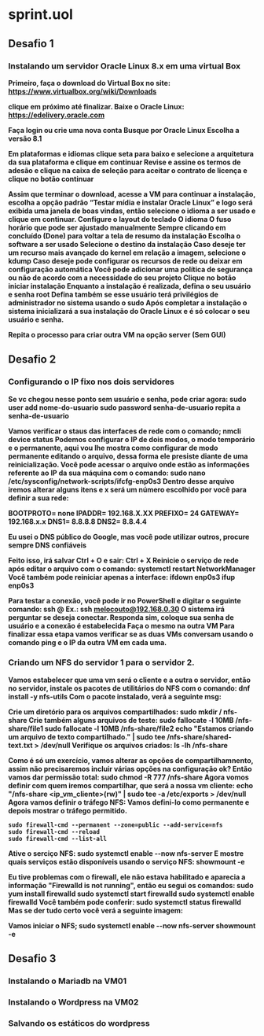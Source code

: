 # sprint.uol
## Desafio 1
### Instalando um servidor Oracle Linux 8.x em uma virtual Box 

<b>Primeiro, faça o download do Virtual Box no site:
<b>https://www.virtualbox.org/wiki/Downloads <b><b>

<b><b>
<b>clique em próximo até finalizar.
<b><b>
<b>Baixe o Oracle Linux:<b><b>
https://edelivery.oracle.com<b><b>


Faça login ou crie uma nova conta
Busque por Oracle Linux
Escolha a versão 8.1<b><b>

Em plataformas e idiomas clique seta para baixo e selecione a arquitetura da sua plataforma e clique em continuar
Revise e assine os termos de adesão e clique na caixa de seleção para aceitar o contrato de licença e clique no botão continuar

Assim que terminar o download, acesse a VM para continuar a instalação, escolha a opção padrão “Testar mídia e instalar Oracle Linux” e logo será exibida uma janela de boas vindas, então selecione o idioma a ser usado e clique em continuar.
Configure o layout do teclado 
O idioma
O fuso horário que pode ser ajustado manualmente
Sempre clicando em concluído (Done) para voltar a tela de resumo da instalação
Escolha o software a ser usado 
Selecione o destino da instalação
Caso deseje ter um recurso mais avançado do kernel em relação a imagem, selecione o kdump 
Caso deseje pode configurar os recursos de rede ou deixar em configuração automática
Você pode adicionar uma política de segurança ou não de acordo com a necessidade do seu projeto
Clique no botão iniciar instalação
Enquanto a instalação é realizada, defina o seu usuário e senha root
Defina também se esse usuário terá privilégios de administrador no sistema usando o sudo
Após completar a instalação o sistema inicializará a sua instalação do Oracle Linux e é só colocar o seu usuário e senha.

Repita o processo para criar outra VM na opção server (Sem GUI)



## Desafio 2
### Configurando o IP fixo nos dois servidores 
Se vc chegou nesse ponto sem usuário e senha, pode criar agora:
    sudo user add nome-do-usuario
    sudo password senha-de-usuario
repita a senha-de-usuario

Vamos verificar o staus das interfaces de rede com o comando;
    nmcli device status
Podemos configurar o IP de dois modos, o modo temporário e o permanente, aqui vou lhe mostra como configurar de modo permanente editando o arquivo, dessa forma ele presiste diante de uma reinicialização.
Você pode acessar o arquivo onde estão as informações referente ao IP da sua máquina com o comando:
    sudo nano /etc/sysconfig/network-scripts/ifcfg-enp0s3
Dentro desse arquivo iremos alterar alguns itens e x será um número escolhido por você para definir a sua rede:

BOOTPROTO= none
IPADDR= 192.168.X.XX
PREFIXO= 24
GATEWAY= 192.168.x.x
DNS1= 8.8.8.8
DNS2= 8.8.4.4

Eu usei o DNS público do Google, mas você pode utilizar outros, procure sempre DNS confiáveis

Feito isso, irá salvar
Ctrl + O
e sair:
Ctrl + X
Reinicie o serviço de rede após editar o arquivo com o comando:
    systemctl restart NetworkManager
Você também pode reiniciar apenas a interface:
    ifdown enp0s3
    ifup enp0s3

Para testar a conexão, você pode ir no PowerShell e digitar o seguinte comando:
    ssh <seu-nome-de-usuario-da-vm-destino>@<o-ip-da-vm-destino> Ex.:
    ssh melocouto@192.168.0.30
O sistema irá perguntar se deseja conectar.
Responda sim, coloque sua senha de usuário e a conexão é estabelecida
Faça o mesmo na outra VM
Para finalizar essa etapa vamos verificar se as duas VMs conversam usando o comando ping e o IP da outra VM em cada uma. 

<b><b>

### Criando um NFS do servidor 1 para o servidor 2. 
Vamos estabelecer que uma vm será o cliente e a outra o servidor, então no servidor, instale os pacotes de utilitários do NFS com o comando:
    dnf install -y nfs-utils
Com o pacote instalado, verá a seguinte msg:

<b><b>
Crie um diretório para os arquivos compartilhados:
    sudo mkdir / nfs-share
Crie também alguns arquivos de teste:
    sudo fallocate -l 10MB /nfs-share/file1
    sudo fallocate -l 10MB /nfs-share/file2
    echo "Estamos criando um arquivo de texto compartilhado." | sudo tee /nfs-share/shared-text.txt > /dev/null
Verifique os arquivos criados:
    ls -lh /nfs-share
    
    
<b><b>
Como é só um exercício, vamos alterar as opções de compartilhamnento, assim não precisaremos incluir várias opções na configuração ok?
Então vamos dar permissão total:
    sudo chmod -R 777 /nfs-share
Agora vomos definir com quem iremos compartilhar, que será a nossa vm cliente:
    echo "/nfs-share <ip_vm_cliente>(rw)" | sudo tee -a /etc/exports > /dev/null
Agora vamos definir o tráfego NFS:
Vamos defini-lo como permanente e depois mostrar o tráfego permitido.

    sudo firewall-cmd --permanent --zone=public --add-service=nfs
    sudo firewall-cmd --reload
    sudo firewall-cmd --list-all

Ative o serciço NFS:
    sudo systemctl enable --now nfs-server
E mostre quais serviços estão disponíveis usando o serviço NFS:
    showmount -e

Eu tive problemas com o firewall, ele não estava habilitado e aparecia a informação "Firewalld is not running",  então eu segui os comandos:
    sudo yum install firewalld
    sudo systemctl start firewalld
    sudo systemctl enable firewalld
Você também pode conferir:
    sudo systemctl status firewalld
Mas se der tudo certo você verá a seguinte imagem:

<b><b>

Vamos iniciar o NFS;
    sudo systemctl enable --now nfs-server
    showmount -e


## Desafio 3

### Instalando o Mariadb na VM01 


### Instalando o Wordpress na VM02


### Salvando os estáticos do wordpress








